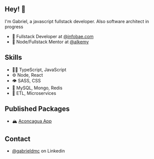 ## Hey! 👋
I'm Gabriel, a javascript fullstack developer. Also software architect in progress

- 🧭 Fullstack Developer at [@infobae.com](https://www.infobae.com/)
- 👥 Node/Fullstack Mentor at [@alkemy](https://www.alkemy.org/)

## Skills
- 👨‍💻 TypeScript, JavaScript
- ⚙️  Node, React
- 👁️ SASS, CSS
- 💽 MySQL, Mongo, Redis
- 🔩 ETL, Microservices

## Published Packages
- 🏔 [Aconcagua App](https://www.npmjs.com/package/create-aconcagua-app)

## Contact
- [@gabrieldmc](https://www.linkedin.com/in/gabrieldmc/) on Linkedin
